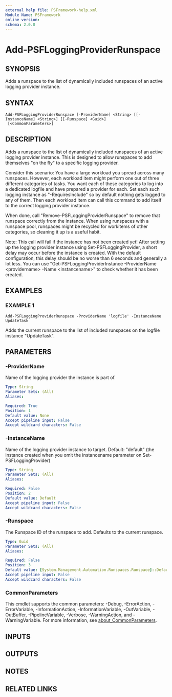 ```yaml
---
external help file: PSFramework-help.xml
Module Name: PSFramework
online version:
schema: 2.0.0
---
```


# Add-PSFLoggingProviderRunspace

## SYNOPSIS
Adds a runspace to the list of dynamically included runspaces of an active logging provider instance.

## SYNTAX

```
Add-PSFLoggingProviderRunspace [-ProviderName] <String> [[-InstanceName] <String>] [[-Runspace] <Guid>]
 [<CommonParameters>]
```

## DESCRIPTION
Adds a runspace to the list of dynamically included runspaces of an active logging provider instance.
This is designed to allow runspaces to add themselves "on the fly" to a specific logging provider.

Consider this scenario:
You have a large workload you spread across many runspaces.
However, each workload item might perform one out of three different categories of tasks.
You want each of these categories to log into a dedicated logfile and have prepared a provider for each.
Set each such logging instance as "-RequiresInclude" so by default nothing gets logged to any of them.
Then each workload item can call this command to add itself to the correct logging provider instance.

When done, call "Remove-PSFLoggingProviderRunspace" to remove that runspace correctly from the instance.
When using runspaces with a runspace pool, runspaces might be recycled for workitems of other categories, so cleaning it up is a useful habit.

Note:
This call will fail if the instance has not been created yet!
After setting up the logging provider instance using Set-PSFLoggingProvider, a short delay may occur before the instance is created.
With the default configuration, this delay should be no worse than 6 seconds and generally a lot less.
You can use "Get-PSFLoggingProviderInstance -ProviderName \<providername\> -Name \<instancename\>" to check whether it has been created.

## EXAMPLES

### EXAMPLE 1
```
Add-PSFLoggingProviderRunspace -ProviderName 'logfile' -InstanceName UpdateTask
```

Adds the current runspace to the list of included runspaces on the logfile instance "UpdateTask".

## PARAMETERS

### -ProviderName
Name of the logging provider the instance is part of.

```yaml
Type: String
Parameter Sets: (All)
Aliases:

Required: True
Position: 1
Default value: None
Accept pipeline input: False
Accept wildcard characters: False
```

### -InstanceName
Name of the logging provider instance to target.
Default: "default"  (the instance created when you omit the instancename parameter on Set-PSFLoggingProvider)

```yaml
Type: String
Parameter Sets: (All)
Aliases:

Required: False
Position: 2
Default value: Default
Accept pipeline input: False
Accept wildcard characters: False
```

### -Runspace
The Runspace ID of the runspace to add.
Defaults to the current runspace.

```yaml
Type: Guid
Parameter Sets: (All)
Aliases:

Required: False
Position: 3
Default value: [System.Management.Automation.Runspaces.Runspace]::DefaultRunspace.InstanceId
Accept pipeline input: False
Accept wildcard characters: False
```

### CommonParameters
This cmdlet supports the common parameters: -Debug, -ErrorAction, -ErrorVariable, -InformationAction, -InformationVariable, -OutVariable, -OutBuffer, -PipelineVariable, -Verbose, -WarningAction, and -WarningVariable. For more information, see [about_CommonParameters](http://go.microsoft.com/fwlink/?LinkID=113216).

## INPUTS

## OUTPUTS

## NOTES

## RELATED LINKS
